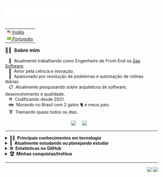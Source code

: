 <img src="images/svg/header_pt.svg"></img>

<table align="right">
 <tr><td><a href="README.md"><img src="images/us-flag.png" height="13"> Inglês</a></td></tr>
 <tr><td><a href="README_pt.md"><img src="images/br-flag.png" height="13"> Português</a></td></tr>
</table>

### 👨‍🚀 &nbsp;Sobre mim

&nbsp;&nbsp;&nbsp;👷 &nbsp;Atualmente trabalhando como Engenheiro de Front-End na [Saa Software](http://saasoftware.com.br/). \
&nbsp;&nbsp;&nbsp;🤩 &nbsp;Amor pela ciência e inovação.\
&nbsp;&nbsp;&nbsp;💓 &nbsp;Apaixonado por resolução de problemas e automação de rotinas diárias.\
&nbsp;&nbsp;&nbsp;📋 &nbsp;Atualmente pesquisando sobre arquitetura de software, desenvolvimento e qualidade.\
&nbsp;&nbsp;&nbsp;⚒️ &nbsp;Codificando desde 2021.\
&nbsp;&nbsp;&nbsp;👪 &nbsp;Morando no Brasil com 2 gatos 🐈 e meus pais.\
&nbsp;&nbsp;&nbsp;🏋️ &nbsp;Treinando quase todos os dias.

<p align="center">
  <a href="mailto:heitorcanhizares@gmail.com?subject=Olá%20Heitor"><img src="https://img.shields.io/badge/gmail-%23D14836.svg?&style=for-the-badge&logo=gmail&logoColor=white" /></a>&nbsp;&nbsp;&nbsp;&nbsp;
  <a href="https://www.linkedin.com/in/brunotacca/"><img src="https://img.shields.io/badge/linkedin-%230077B5.svg?&style=for-the-badge&logo=linkedin&logoColor=white" /></a>&nbsp;&nbsp;&nbsp;&nbsp;
</p>

<hr/>

<details>
  <summary><b>👨‍💻 &nbsp;Principais conhecimentos em tecnologia</b></summary>
  <br/>


![HTML5](https://img.shields.io/badge/HTML5-E34F26.svg?&style=flat&logo=html5&logoColor=white)&nbsp;
![CSS3](https://img.shields.io/badge/CSS3-1572B6?style=flat&logo=css3&logoColor=white)&nbsp;
![JavaScript](https://img.shields.io/badge/JavaScript-F7DF1E?style=flat&logo=javascript&logoColor=black)&nbsp;
![JQuery](https://img.shields.io/badge/JQUERY-0769AD.svg?&style=flat&logo=jquery&logoColor=white)&nbsp;\
![TypeScript](https://img.shields.io/badge/TypeScript-007ACC?style=flat&logo=typescript&logoColor=white)&nbsp;
![React](https://img.shields.io/badge/React-20232A?style=flat&logo=react&logoColor=61DAFB)&nbsp;
![React Hook Form](https://img.shields.io/badge/React%20Hook%20Form-%23EC5990.svg?style=flat&logo=reacthookform&logoColor=white)&nbsp;\
![Chart.js](https://img.shields.io/badge/chart.js-F5788D.svg?style=flat&logo=chart.js&logoColor=white)&nbsp;
![Redux](https://img.shields.io/badge/Redux-593D88?style=flat&logo=redux&logoColor=white)&nbsp;
![React Query](https://img.shields.io/badge/-React%20Query-FF4154?style=flat&logo=react%20query&logoColor=white)&nbsp;\
![TailwindCSS](https://img.shields.io/badge/Tailwind_CSS-38B2AC?style=flat&logo=tailwind-css&logoColor=white)&nbsp;
![GitHub](https://img.shields.io/badge/GITHUB-%23121011.svg?&style=flat&logo=github&logoColor=white)&nbsp;
![VSCode](https://img.shields.io/badge/VSCODE-007ACC.svg?&style=flat&logo=visual-studio-code)&nbsp;

</details>

<details>
  <summary><b>📝 &nbsp;Atualmente estudando ou planejando estudar</b></summary>
  <br/>

![Lua](https://img.shields.io/badge/Lua-2C2D72?style=flat&logo=lua&logoColor=white)&nbsp;
![C#](https://img.shields.io/badge/C%23-239120?style=flat&logo=c-sharp&logoColor=white)&nbsp;
![Dart](https://img.shields.io/badge/Dart-0175C2?style=fflat&logo=dart&logoColor=white)&nbsp;
![Flutter](https://img.shields.io/badge/Flutter-02569B?style=fflat&logo=flutter&logoColor=white)&nbsp;\
![Firebase](https://img.shields.io/badge/FIREBASE-FFCA28.svg?&style=flat&logo=firebase&logoColor=black)&nbsp;
![NestJS](https://img.shields.io/badge/NESTJS-E0234E.svg?&style=flat&logo=nestjs&logoColor=white)&nbsp;
![NodeJS](https://img.shields.io/badge/NODEJS-339933.svg?&style=flat&logo=node.js&logoColor=white)&nbsp;\
![MongoDB](https://img.shields.io/badge/MONGODB-47A248.svg?&style=flat&logo=mongodb&logoColor=white)&nbsp;
![PostgreSQL](https://img.shields.io/badge/PostgreSQL-316192?style=flat&logo=postgresql&logoColor=white)&nbsp;
![MySQL](https://img.shields.io/badge/MySQL-00000F?style=flat&logo=mysql&logoColor=white)&nbsp;

</details>

<details>
  <summary><b>⚙️ &nbsp;Estatísticas no GitHub</b></summary>
  <br/>
    <p align="center">
        <img height="137px" src="https://github-readme-streak-stats.herokuapp.com/?user=heitorcanhizares&hide_border=true&theme=nightowl" />
    </p>
    <p align="center">
        <img height="137px" src="https://github-readme-stats.vercel.app/api?username=heitorcanhizares&hide_title=true&hide_border=true&show_icons=true&include_all_commits=true&count_private=true&line_height=21&theme=nightowl" /> <img height="137px" src="https://github-readme-stats.vercel.app/api/top-langs/?username=heitorcanhizares&hide=html&hide_title=true&hide_border=true&layout=compact&langs_count=8&theme=nightowl" />
    </p>
</details>

<details>
  <summary><b>🏆 &nbsp;Minhas conquistas/troféus</b></summary>
  <br/>

[![trophy](https://github-profile-trophy.vercel.app/?username=heitorcanhizares&theme=dracula)](https://github.com/heitorcanhizares/github-profile-trophy)

</details>
<hr/>

<p align="right">
<img src="https://komarev.com/ghpvc/?username=heitorcanhizares&style=plastic&label=Views"><img>
<img src="https://badges.pufler.dev/visits/heitorcanhizares/heitorcanhizares?color=black&logo=github" />
</p>
